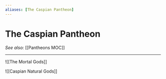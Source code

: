 ```yaml
---
aliases: [The Caspian Pantheon]
---
```

# The Caspian Pantheon
*See also:* [[Pantheons MOC]]
___
![[The Mortal Gods]]

![[Caspian Natural Gods]]